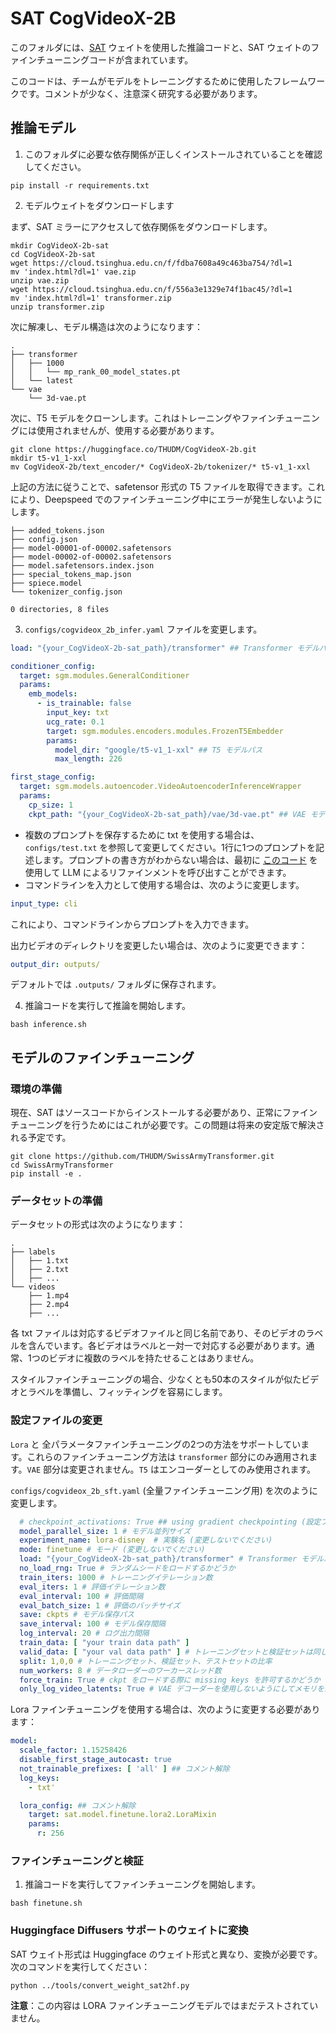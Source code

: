 # SAT CogVideoX-2B

このフォルダには、[SAT](https://github.com/THUDM/SwissArmyTransformer) ウェイトを使用した推論コードと、SAT ウェイトのファインチューニングコードが含まれています。

このコードは、チームがモデルをトレーニングするために使用したフレームワークです。コメントが少なく、注意深く研究する必要があります。

## 推論モデル

1. このフォルダに必要な依存関係が正しくインストールされていることを確認してください。

```shell
pip install -r requirements.txt
```

2. モデルウェイトをダウンロードします

まず、SAT ミラーにアクセスして依存関係をダウンロードします。

```shell
mkdir CogVideoX-2b-sat
cd CogVideoX-2b-sat
wget https://cloud.tsinghua.edu.cn/f/fdba7608a49c463ba754/?dl=1
mv 'index.html?dl=1' vae.zip
unzip vae.zip
wget https://cloud.tsinghua.edu.cn/f/556a3e1329e74f1bac45/?dl=1
mv 'index.html?dl=1' transformer.zip
unzip transformer.zip
```

次に解凍し、モデル構造は次のようになります：

```
.
├── transformer
│   ├── 1000
│   │   └── mp_rank_00_model_states.pt
│   └── latest
└── vae
    └── 3d-vae.pt
```

次に、T5 モデルをクローンします。これはトレーニングやファインチューニングには使用されませんが、使用する必要があります。

```
git clone https://huggingface.co/THUDM/CogVideoX-2b.git
mkdir t5-v1_1-xxl
mv CogVideoX-2b/text_encoder/* CogVideoX-2b/tokenizer/* t5-v1_1-xxl
```

上記の方法に従うことで、safetensor 形式の T5 ファイルを取得できます。これにより、Deepspeed でのファインチューニング中にエラーが発生しないようにします。

```
├── added_tokens.json
├── config.json
├── model-00001-of-00002.safetensors
├── model-00002-of-00002.safetensors
├── model.safetensors.index.json
├── special_tokens_map.json
├── spiece.model
└── tokenizer_config.json

0 directories, 8 files
```

3. `configs/cogvideox_2b_infer.yaml` ファイルを変更します。

```yaml
load: "{your_CogVideoX-2b-sat_path}/transformer" ## Transformer モデルパス

conditioner_config:
  target: sgm.modules.GeneralConditioner
  params:
    emb_models:
      - is_trainable: false
        input_key: txt
        ucg_rate: 0.1
        target: sgm.modules.encoders.modules.FrozenT5Embedder
        params:
          model_dir: "google/t5-v1_1-xxl" ## T5 モデルパス
          max_length: 226

first_stage_config:
  target: sgm.models.autoencoder.VideoAutoencoderInferenceWrapper
  params:
    cp_size: 1
    ckpt_path: "{your_CogVideoX-2b-sat_path}/vae/3d-vae.pt" ## VAE モデルパス
```

+ 複数のプロンプトを保存するために txt を使用する場合は、`configs/test.txt` を参照して変更してください。1行に1つのプロンプトを記述します。プロンプトの書き方がわからない場合は、最初に [このコード](../inference/convert_demo.py) を使用して LLM によるリファインメントを呼び出すことができます。
+ コマンドラインを入力として使用する場合は、次のように変更します。

```yaml
input_type: cli
```

これにより、コマンドラインからプロンプトを入力できます。

出力ビデオのディレクトリを変更したい場合は、次のように変更できます：

```yaml
output_dir: outputs/
```

デフォルトでは `.outputs/` フォルダに保存されます。

4. 推論コードを実行して推論を開始します。

```shell
bash inference.sh
```

## モデルのファインチューニング

### 環境の準備

現在、SAT はソースコードからインストールする必要があり、正常にファインチューニングを行うためにはこれが必要です。この問題は将来の安定版で解決される予定です。

```
git clone https://github.com/THUDM/SwissArmyTransformer.git
cd SwissArmyTransformer
pip install -e .
```

### データセットの準備

データセットの形式は次のようになります：

```
.
├── labels
│   ├── 1.txt
│   ├── 2.txt
│   ├── ...
└── videos
    ├── 1.mp4
    ├── 2.mp4
    ├── ...
```

各 txt ファイルは対応するビデオファイルと同じ名前であり、そのビデオのラベルを含んでいます。各ビデオはラベルと一対一で対応する必要があります。通常、1つのビデオに複数のラベルを持たせることはありません。

スタイルファインチューニングの場合、少なくとも50本のスタイルが似たビデオとラベルを準備し、フィッティングを容易にします。

### 設定ファイルの変更

`Lora` と 全パラメータファインチューニングの2つの方法をサポートしています。これらのファインチューニング方法は `transformer` 部分にのみ適用されます。`VAE` 部分は変更されません。`T5` はエンコーダーとしてのみ使用されます。

`configs/cogvideox_2b_sft.yaml` (全量ファインチューニング用) を次のように変更します。

```yaml
  # checkpoint_activations: True ## using gradient checkpointing (設定ファイル内の2つのcheckpoint_activationsを両方Trueに設定する必要があります)
  model_parallel_size: 1 # モデル並列サイズ
  experiment_name: lora-disney  # 実験名 (変更しないでください)
  mode: finetune # モード (変更しないでください)
  load: "{your_CogVideoX-2b-sat_path}/transformer" # Transformer モデルパス
  no_load_rng: True # ランダムシードをロードするかどうか
  train_iters: 1000 # トレーニングイテレーション数
  eval_iters: 1 # 評価イテレーション数
  eval_interval: 100 # 評価間隔
  eval_batch_size: 1 # 評価のバッチサイズ
  save: ckpts # モデル保存パス
  save_interval: 100 # モデル保存間隔
  log_interval: 20 # ログ出力間隔
  train_data: [ "your train data path" ]
  valid_data: [ "your val data path" ] # トレーニングセットと検証セットは同じでもかまいません
  split: 1,0,0 # トレーニングセット、検証セット、テストセットの比率
  num_workers: 8 # データローダーのワーカースレッド数
  force_train: True # ckpt をロードする際に missing keys を許可するかどうか (T5 と VAE は独立してロードされます)
  only_log_video_latents: True # VAE デコーダーを使用しないようにしてメモリを節約します
```

Lora ファインチューニングを使用する場合は、次のように変更する必要があります：

```yaml
model:
  scale_factor: 1.15258426
  disable_first_stage_autocast: true
  not_trainable_prefixes: [ 'all' ] ## コメント解除
  log_keys:
    - txt'

  lora_config: ## コメント解除
    target: sat.model.finetune.lora2.LoraMixin
    params:
      r: 256
```

### ファインチューニングと検証

1. 推論コードを実行してファインチューニングを開始します。

```shell
bash finetune.sh
```

### Huggingface Diffusers サポートのウェイトに変換

SAT ウェイト形式は Huggingface のウェイト形式と異なり、変換が必要です。次のコマンドを実行してください：

```shell
python ../tools/convert_weight_sat2hf.py
```

**注意**：この内容は LORA ファインチューニングモデルではまだテストされていません。
